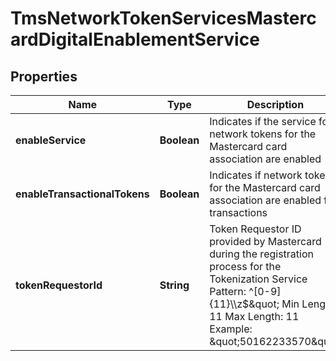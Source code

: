 
# TmsNetworkTokenServicesMastercardDigitalEnablementService

## Properties
Name | Type | Description | Notes
------------ | ------------- | ------------- | -------------
**enableService** | **Boolean** | Indicates if the service for network tokens for the Mastercard card association are enabled |  [optional]
**enableTransactionalTokens** | **Boolean** | Indicates if network tokens for the Mastercard card association are enabled for transactions |  [optional]
**tokenRequestorId** | **String** | Token Requestor ID provided by Mastercard during the registration process for the Tokenization Service  Pattern: ^[0-9]{11}\\\\z$\&quot; Min Length: 11 Max Length: 11 Example:  \&quot;50162233570\&quot;  |  [optional]



